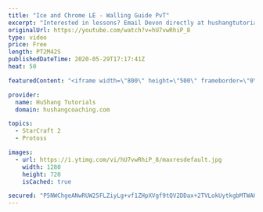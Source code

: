 ```yaml
---
title: "Ice and Chrome LE - Walling Guide PvT"
excerpt: "Interested in lessons? Email Devon directly at hushangtutorials@outlook.com ------------------------------------------------------------------------------------------------------- Want to support HuShang Tutorials directly? Patreon is a website where you can contribute a monthly donation that will help"
originalUrl: https://youtube.com/watch?v=hU7vwRhiP_8
type: video
price: Free
length: PT2M42S
publishedDateTime: 2020-05-29T17:17:41Z
heat: 50

featuredContent: "<iframe width=\"800\" height=\"500\" frameborder=\"0\" src=\"https://www.youtube.com/embed/hU7vwRhiP_8\" allow=\"accelerometer; autoplay; encrypted-media; gyroscope; picture-in-picture\" allowfullscreen></iframe>"

provider:
  name: HuShang Tutorials
  domain: hushangcoaching.com

topics:
  - StarCraft 2
  - Protoss

images:
  - url: https://i.ytimg.com/vi/hU7vwRhiP_8/maxresdefault.jpg
    width: 1280
    height: 720
    isCached: true

secured: "P5NWChgeANwRUW25FLZiyLg+vf1ZHpXVgf9tQV2DDax+2TVLokUytkgbMTWAHd29nW0yFkVZjJMLopoAQ4UER2+M6yd8F1EaaR0SUDTOdMZfxiVrHYHVAKnSvrQh95Gv6nCZndLOL7bkWGFt4cwsoaRwD3Geku5bhBVMF3walf3eBIrOYDh38mkaU0Z4Wgj6/OInj9MG6DZxlW6ECMQYfIt8eEEcqdILjYbTjXAyKNb3S7Yp9Zd72rtPQ5VhR4RBwY3pWFLIjAQRiXfCCfi3iAJI32MWhsFgHUHx186k6VBzxecsxtCWPNUXBTqZCquNm3y92P7pV/jB5tzwtYN4FdrpLZwu/mHY4euVQ5S8D4MSMUI3XpYKJGVTXuDhcBT2vkHeEnCWvhsJWnX5zVUHNdwMmG24ch2GoqF+gJXdAGw=;+uRcZxL6cGG/SEO+nDsB0Q=="
---
```


